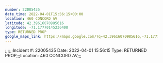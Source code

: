 ```yaml
---
number: 22005435
date_time: 2022-04-01T15:56:15+00:00
location: 460 CONCORD AV
latitude: 42.39616070985616
longitude: -71.17770145236408
type: RETURNED PROP
google_maps_link: https://maps.google.com/?q=42.39616070985616,-71.17770145236408
---
```


;;;;;;Incident #: 22005435  Date: 2022-04-01 15:56:15   Type: RETURNED PROP;;;Location: 460 CONCORD AV;;;
